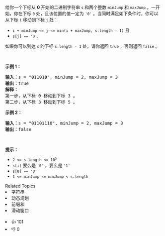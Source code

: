 <p>给你一个下标从 <strong>0 </strong>开始的二进制字符串&nbsp;<code>s</code>&nbsp;和两个整数&nbsp;<code>minJump</code> 和&nbsp;<code>maxJump</code>&nbsp;。一开始，你在下标&nbsp;<code>0</code>&nbsp;处，且该位置的值一定为&nbsp;<code>'0'</code>&nbsp;。当同时满足如下条件时，你可以从下标&nbsp;<code>i</code>&nbsp;移动到下标&nbsp;<code>j</code>&nbsp;处：</p>

<ul> 
 <li><code>i + minJump &lt;= j &lt;= min(i + maxJump, s.length - 1)</code>&nbsp;且</li> 
 <li><code>s[j] == '0'</code>.</li> 
</ul>

<p>如果你可以到达 <code>s</code>&nbsp;的下标<i>&nbsp;</i><code>s.length - 1</code>&nbsp;处，请你返回&nbsp;<code>true</code>&nbsp;，否则返回&nbsp;<code>false</code>&nbsp;。</p>

<p>&nbsp;</p>

<p><strong>示例 1：</strong></p>

<pre>
<b>输入：</b>s = "<strong>0</strong>11<strong>0</strong>1<strong>0</strong>", minJump = 2, maxJump = 3
<b>输出：</b>true
<strong>解释：</strong>
第一步，从下标 0 移动到下标 3 。
第二步，从下标 3 移动到下标 5 。
</pre>

<p><strong>示例 2：</strong></p>

<pre>
<b>输入：</b>s = "01101110", minJump = 2, maxJump = 3
<b>输出：</b>false
</pre>

<p>&nbsp;</p>

<p><strong>提示：</strong></p>

<ul> 
 <li><code>2 &lt;= s.length &lt;= 10<sup>5</sup></code></li> 
 <li><code>s[i]</code>&nbsp;要么是&nbsp;<code>'0'</code>&nbsp;，要么是&nbsp;<code>'1'</code></li> 
 <li><code>s[0] == '0'</code></li> 
 <li><code>1 &lt;= minJump &lt;= maxJump &lt; s.length</code></li> 
</ul>

<div><div>Related Topics</div><div><li>字符串</li><li>动态规划</li><li>前缀和</li><li>滑动窗口</li></div></div><br><div><li>👍 101</li><li>👎 0</li></div>